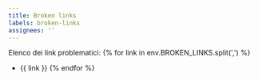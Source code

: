 ```yaml
---
title: Broken links
labels: broken-links
assignees: ''
---
```


Elenco dei link problematici:
{% for link in env.BROKEN_LINKS.split(',') %}
- {{ link }}
{% endfor %}



